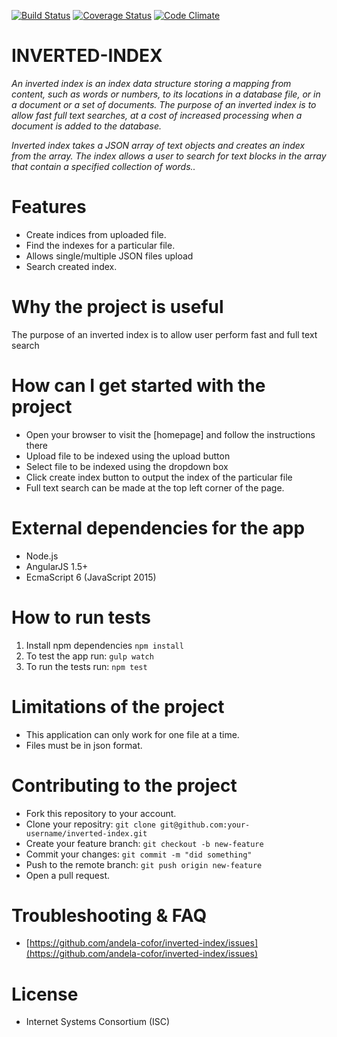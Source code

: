 [![Build Status](https://travis-ci.org/andela-cofor/invertedIndex.svg?branch=development)](https://travis-ci.org/andela-cofor/invertedIndex)
[![Coverage Status](https://coveralls.io/repos/github/andela-cofor/invertedIndex/badge.svg?branch=transfer)](https://coveralls.io/github/andela-cofor/invertedIndex?branch=transfer)
[![Code Climate](https://codeclimate.com/github/andela-cofor/invertedIndex/badges/gpa.svg)](https://codeclimate.com/github/andela-cofor/invertedIndex)

# **INVERTED-INDEX**
*An inverted index is an index data structure storing a mapping from content, such as words or numbers, to its locations in a database file, or in a document or a set of documents. The purpose of an inverted index is to allow fast full text searches, at a cost of increased processing when a document is added to the database.*

*Inverted index takes a JSON array of text objects and creates an index from the array. The index allows a user to search for text blocks in the array that contain a specified collection of words..*

# **Features**
* Create indices from uploaded file.
* Find the indexes for a particular file.
* Allows single/multiple JSON files upload
* Search created index.

# **Why the project is useful**
The purpose of an inverted index is to allow user perform fast and full text search

# **How can I get started with the project**
* Open your browser to visit the [homepage] and follow the instructions there
* Upload file to be indexed using the upload button
* Select file to be indexed using the dropdown box
* Click create index button to output the index of the particular file
* Full text search can be made at the top left corner of the page.

# **External dependencies for the app**
* Node.js
* AngularJS 1.5+
* EcmaScript 6 (JavaScript 2015)

# **How to run tests**
1. Install npm dependencies ```npm install```
2. To test the app run: ```gulp watch```
3. To run the tests run: ```npm test```

# **Limitations of the project**
* This application can only work for one file at a time.
* Files must be in json format.

# **Contributing to the project**
* Fork this repository to your account.
* Clone your repositry: ```git clone git@github.com:your-username/inverted-index.git```
* Create your feature branch: ```git checkout -b new-feature```
* Commit your changes: ```git commit -m "did something"```
* Push to the remote branch: ```git push origin new-feature```
* Open a pull request.

# **Troubleshooting & FAQ**
* [https://github.com/andela-cofor/inverted-index/issues](https://github.com/andela-cofor/inverted-index/issues)

# **License**
* Internet Systems Consortium (ISC)
